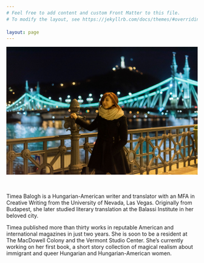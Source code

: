 ```yaml
---
# Feel free to add content and custom Front Matter to this file.
# To modify the layout, see https://jekyllrb.com/docs/themes/#overriding-theme-defaults

layout: page
---
```


![Timi Liberty Bridge](assets/img/main-timi.jpg)

<br>

<p>Timea Balogh is a Hungarian-American writer and translator with an MFA in Creative Writing from the University of Nevada, Las Vegas. Originally from Budapest, she later studied literary translation at the Balassi Institute in her beloved city.</p>


<p>Timea published more than thirty works in reputable American and international magazines in just two years. She is soon to be a resident at The MacDowell Colony and the Vermont Studio Center. She’s currently working on her first book, a short story collection of magical realism about immigrant and queer Hungarian and Hungarian-American women.</p>